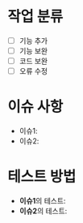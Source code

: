 # 작업 분류
- [ ] 기능 추가
- [ ] 기능 보완
- [ ] 코드 보완
- [ ] 오류 수정

# 이슈 사항

- 이슈1:
- 이슈2:

# 테스트 방법

- **이슈1**의 테스트:
- **이슈2**의 테스트: 